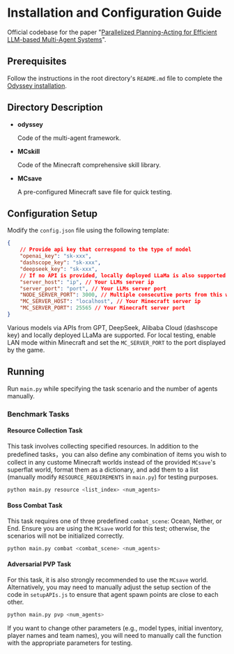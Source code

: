 # Installation and Configuration Guide

Official codebase for the paper "[Parallelized Planning-Acting for Efficient LLM-based Multi-Agent Systems](https://arxiv.org/abs/2503.03505)".

## Prerequisites
Follow the instructions in the root directory's `README.md` file to complete the [Odyssey installation](../README.md).

## Directory Description

- **odyssey**
    
    Code of the multi-agent framework.

- **MCskill**

    Code of the Minecraft comprehensive skill library.

- **MCsave**

    A pre-configured Minecraft save file for quick testing.

## Configuration Setup
Modify the `config.json` file using the following template:

```json
{
    // Provide api key that correspond to the type of model
    "openai_key": "sk-xxx",
    "dashscope_key": "sk-xxx",
    "deepseek_key": "sk-xxx",
    // If no API is provided, locally deployed LLaMa is also supported
    "server_host": "ip", // Your LLMs server ip
    "server_port": "port", // Your LLMs server port
    "NODE_SERVER_PORT": 3000, // Multiple consecutive ports from this will be occupied by multiple processes
    "MC_SERVER_HOST": "localhost", // Your Minecraft server ip
    "MC_SERVER_PORT": 25565 // Your Minecraft server port
}
```

Various models via APIs from GPT, DeepSeek, Alibaba Cloud (dashscope key) and locally deployed LLaMa are supported. For local testing, enable LAN mode within Minecraft and set the `MC_SERVER_PORT` to the port displayed by the game.

## Running

Run `main.py` while specifying the task scenario and the number of agents manually.

### Benchmark Tasks

#### Resource Collection Task

This task involves collecting specified resources. In addition to the predefined tasks，you can also define any combination of items you wish to collect in any custome Minecraft worlds instead of the provided `MCsave`'s superflat world, format them as a dictionary, and add them to a list (manually modify `RESOURCE_REQUIREMENTS` in `main.py`) for testing purposes.

```bash
python main.py resource <list_index> <num_agents>
```

#### Boss Combat Task
This task requires one of three predefined `combat_scene`: Ocean, Nether, or End. Ensure you are using the `MCsave` world for this test; otherwise, the scenarios will not be initialized correctly.

```bash
python main.py combat <combat_scene> <num_agents>
```
#### Adversarial PVP Task 

For this task, it is also strongly recommended to use the `MCsave` world. Alternatively, you may need to manually adjust the setup section of the code in `setupAPIs.js` to ensure that agent spawn points are close to each other.

```bash
python main.py pvp <num_agents>
```

If you want to change other parameters (e.g., model types, initial inventory, player names and team names), you will need to manually call the function with the appropriate parameters for testing.
